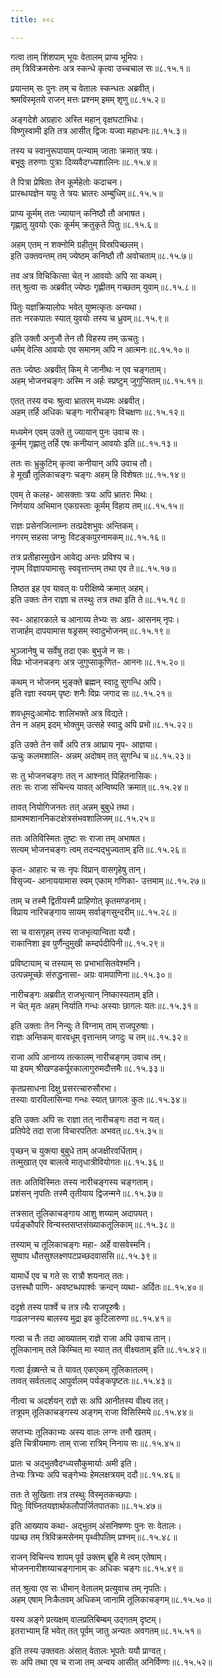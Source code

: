 ```yaml
---
title: ००८

---
```

  
  
गत्वा ताम् शिंशपाम् भूयः वेतालम् प्राप्य भूमिपः।  
तम् त्रिविक्रमसेनः अत्र स्कन्धे कृत्वा उच्चचाल सः॥८.१५.१॥  
  
प्रयान्तम् सः पुनः तम् च वेतालः स्कन्धतः अब्रवीत्।  
श्रमविस्मृतये राजन् मत्तः प्रश्नम् इमम् शृणु॥८.१५.२॥  
  
अङ्गदेशे अग्रहारः अस्ति महान् वृक्षघटाभिधः।  
विष्णुस्वामी इति तत्र आसीत् द्विजः यज्वा महाधनः॥८.१५.३॥  
  
तस्य च स्वानुरूपायाम् पत्न्याम् जाताः क्रमात् त्रयः।  
बभूवुः तरुणाः पुत्राः दिव्यवैदग्ध्यशालिनः॥८.१५.४॥  
  
ते पित्रा प्रेषिताः तेन कूर्महेतोः कदाचन।  
प्रारब्धयज्ञेन ययुः ते त्रयः भ्रातरः अम्बुधिम्॥८.१५.५॥  
  
प्राप्य कूर्मम् ततः ज्यायान् कनिष्ठौ तौ अभाषत।  
गृह्णातु युवयोः एकः कूर्मम् क्रतुकृते पितुः॥८.१५.६॥  
  
अहम् एतम् न शक्नोमि ग्रहीतुम् विस्रपिच्छलम्।  
इति उक्तवन्तम् तम् ज्येष्ठम् कनिष्ठौ तौ अवोचताम्॥८.१५.७॥  
  
तव अत्र विचिकित्सा चेत् न आवयोः अपि सा कथम्।  
तत् श्रुत्वा सः अब्रवीत् ज्येष्ठः गृह्णीतम् गच्छतम् युवाम्॥८.१५.८॥  
  
पितुः यज्ञक्रियालोपः भवेत् युष्मत्कृतः अन्यथा।  
ततः नरकपातः स्यात् युवयोः तस्य च ध्रुवम्॥८.१५.९॥  
  
इति उक्तौ अनुजौ तेन तौ विहस्य तम् ऊचतुः।  
धर्मम् वेत्सि आवयोः एव समानम् अपि न आत्मनः॥८.१५.१०॥  
  
ततः ज्येष्ठः अब्रवीत् किम् मे जानीथः न एव चङ्गताम्।  
अहम् भोजनचङ्गः अस्मि न अर्हः स्प्रष्टुम् जुगुप्सितम्॥८.१५.११॥  
  
एतत् तस्य वचः श्रुत्वा भ्रातरम् मध्यमः अब्रवीत्।  
अहम् तर्हि अधिकः चङ्गः नारीचङ्गः विचक्षणः॥८.१५.१२॥  
  
मध्यमेन एवम् उक्ते तु ज्यायान् पुनः उवाच सः।  
कूर्मम् गृह्णातु तर्हि एषः कनीयान् आवयोः इति॥८.१५.१३॥  
  
ततः सः भ्रुकुटिम् कृत्वा कनीयान् अपि उवाच तौ।  
हे मूर्खौ तूलिकाचङ्गः चङ्गः अहम् हि विशेषतः॥८.१५.१४॥  
  
एवम् ते कलह- आसक्ताः त्रयः अपि भ्रातरः मिथः।  
निर्णयाय अभिमान एकग्रस्ताः कूर्मम् विहाय तम्॥८.१५.१५॥  
  
राज्ञः प्रसेनजित्नाम्नः तत्प्रदेशभुवः अन्तिकम्।  
नगरम् सहसा जग्मुः विटङ्कपुरनामकम्॥८.१५.१६॥  
  
तत्र प्रतीहारमुखेन आवेद्य अन्तः प्रविश्य च।  
नृपम् विज्ञापयामासुः स्ववृत्तान्तम् तथा एव ते॥८.१५.१७॥  
  
तिष्ठत इह एव यावत् वः परीक्षिष्ये क्रमात् अहम्।  
इति उक्तः तेन राज्ञा च तस्थुः तत्र तथा इति ते॥८.१५.१८॥  
  
स्व- आहारकाले च आनाय्य तेभ्यः सः अग्र- आसनम् नृपः।  
राजार्हम् दापयामास षड्रसम् स्वादुभोजनम्॥८.१५.१९॥  
  
भुञ्जानेषु च सर्वेषु तदा एकः बुभुजे न सः।  
विप्रः भोजनचङ्गः अत्र जुगुप्साकूणित- आननः॥८.१५.२०॥  
  
कथम् न भोजनम् भुङ्क्ते ब्रह्मन् स्वादु सुगन्धि अपि।  
इति रज्ञा स्वयम् पृष्टः शनैः विप्रः जगाद सः॥८.१५.२१॥  
  
शवधूमदुःआमोदः शालिभक्ते अत्र विद्यते।  
तेन न अहम् इदम् भोक्तुम् उत्सहे स्वादु अपि प्रभो॥८.१५.२२॥  
  
इति उक्ते तेन सर्वे अपि तत्र आघ्राय नृप- आज्ञया।  
ऊचुः कलमशालि- अन्नम् अदोषम् तत् सुगन्धि च॥८.१५.२३॥  
  
सः तु भोजनचङ्गः तत् न आश्नात् पिहितनासिकः।  
ततः सः राजा संचिन्त्य यावत् अन्विष्यति क्रमात्॥८.१५.२४॥  
  
तावत् नियोगिजनतः तत् अन्नम् बुबुधे तथा।  
ग्रामश्मशाननिकटक्षेत्रसंभवशालिजम्॥८.१५.२५॥  
  
ततः अतिविस्मितः तुष्टः सः राजा तम् अभाषत।  
सत्यम् भोजनचङ्गः त्वम् तदन्यद्भुज्यताम् इति॥८.१५.२६॥  
  
कृत- आहारः च सः नृपः विप्रान् वासगृहेषु तान्।  
विसृज्य- आनाययामास स्वम् एकाम् गणिका- उत्तमाम्॥८.१५.२७॥  
  
ताम् च तस्मै द्वितीयस्मै प्राहिणोत् कृतमण्डनाम्।  
विप्राय नारिचङ्गाय सायम् सर्वाङ्गसुन्दरीम्॥८.१५.२८॥  
  
सा च वासगृहम् तस्य राजभृत्यान्विता ययौ।  
राकानिशा इव पुर्णैन्दुमुखी कम्दर्पदीपिनी॥८.१५.२९॥  
  
प्रविष्टायाम् च तस्याम् सः प्रभाभासितवेश्मनि।  
उत्पन्नमूर्च्छः संरुद्धनासा- अग्रः वामपाणिना॥८.१५.३०॥  
  
नारीचङ्गः अब्रवीत् राजभृत्यान् निष्कास्यताम् इति।  
न चेत् मृतः अहम् निर्याति गन्धः अस्याः छागलः यतः॥८.१५.३१॥  
  
इति उक्ताः तेन निन्युः ते विग्नाम् ताम् राजपूरुषाः।  
राज्ञः अन्तिकम् वारवधूम् वृत्तान्तम् जगदुः च तम्॥८.१५.३२॥  
  
राजा अपि आनाय्य तत्कालम् नारीचङ्गम् उवाच तम्।  
या इयम् श्रीखण्डकर्पूरकालागुरुमदौत्तमैः॥८.१५.३३॥  
  
कृतप्रसाधना दिक्षु प्रसरत्चारुसौरभा।  
तस्याः वारविलासिन्या गन्धः स्यात् छागलः कुतः॥८.१५.३४॥  
  
इति उक्तः अपि सः राज्ञा तत् नारीचङ्गः तदा न यत्।  
प्रतिपेदे तदा राजा विचारपतितः अभवत्॥८.१५.३५॥  
  
पृच्छन् च युक्त्या बुबुधे ताम् अजक्षीरवर्धिताम्।  
तत्मुखात् एव बालत्वे मातृधात्रीवियोगतः॥८.१५.३६॥  
  
ततः अतिविस्मितः तस्य नारीचङ्गस्य चङ्गताम्।  
प्रशंसन् नृपतिः तस्मै तृतीयाय द्विजन्मने॥८.१५.३७॥  
  
तत्रसात् तूलिकाचङ्गाय आशु शय्याम् अदापयत्।  
पर्यङ्कौपरि विन्यस्तसप्तसंख्याकतूलिकाम्॥८.१५.३८॥  
  
तस्याम् च तूलिकाचङ्गः महा- अर्हे वासवेस्मनि।  
सुष्वाप धौतसुश्लक्ष्णपटप्रच्छदवाससि॥८.१५.३९॥  
  
यामार्धे एव च गते सः रात्रौ शयनात् ततः।  
उत्तस्थौ पाणि- अवष्टब्धपार्श्वः क्रन्दन् व्यथा- अर्दितः॥८.१५.४०॥  
  
ददृशे तस्य पार्श्वे च तत्र त्यैः राजपूरुषैः।  
गाढलग्नस्य बालस्य मुद्रा इव कुटिलारुणा॥८.१५.४१॥  
  
गत्वा च तैः तदा आख्यातम् राज्ञे राजा अपि उवाच तान्।  
तूलिकानाम् तले किम्चित् मा स्यात् तत् वीक्ष्यताम् इति॥८.१५.४२॥  
  
गत्वा ईख़्षन्ते च ते यावत् एकएकम् तूलिकातलम्।  
तावत् सर्वतलाद् आपुर्वालम् पर्यङ्कपृष्टतः॥८.१५.४३॥  
  
नीत्वा च अदर्शयन् राज्ञे सः अपि आनीतस्य वीक्ष्य तत्।  
तत्रूपम् तूलिकाचङ्गस्य अङ्गम् राजा विसिस्मिये॥८.१५.४४॥  
  
सप्तभ्यः तूलिकाभ्यः अस्य वालः लग्नः तनौ खतम्।  
इति चित्रीयमाणः ताम् राजा रात्रिम् निनाय सः॥८.१५.४५॥  
  
प्रातः च अद्भुतवैदग्ध्यसौकुमार्याः अमी इति।  
तेभ्यः त्रिभ्यः अपि चङ्गेभ्यः हेमलक्षत्रयम् ददौ॥८.१५.४६॥  
  
ततः ते सुखिताः तत्र तस्थुः विस्मृतकच्छपाः।  
पितुः विघ्नितयज्ञार्थफलौपार्जितपातकाः॥८.१५.४७॥  
  
इति आख्याय कथा- अद्भुतम् अंसनिषण्णः पुनः सः वेतालः।  
पप्रच्छ तम् त्रिविक्रमसेनम् पृथ्वीपतिम् प्रश्नम्॥८.१५.४८॥  
  
राजन् विचिन्त्य शापम् पूर्व उक्तम् ब्रूहि मे त्वम् एतेषाम्।  
भोजननारीशय्याचङ्गानाम् कः अधिकः चङ्गः॥८.१५.४९॥  
  
तत् श्रुत्वा एव सः धीमान् वेतालम् प्रत्युवाच तम् नृपतिः।  
अहम् एषाम् निःकैतवम् अधिकम् जानामि तूलिकाचङ्गम्॥८.१५.५०॥  
  
यस्य अङ्गे प्रत्यक्षम् वालप्रतिबिम्बम् उद्गतम् दृष्टम्।  
इतराभ्याम् हि भवेत् तत् पूर्वम् जातु अन्यतः अवगतम्॥८.१५.५१॥  
  
इति तस्य उक्तवतः अंसात् वेतालः भूपतेः ययौ प्राग्वत्।  
सः अपि तथा एव च राजा तम् अन्वय आसीत् अनिर्विण्णः॥८.१५.५२॥